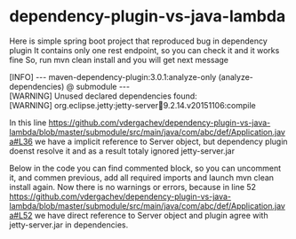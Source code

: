 # dependency-plugin-vs-java-lambda
Here is simple spring boot project that reproduced bug in dependency plugin
It contains only one rest endpoint, so you can check it and it works fine
So, run mvn clean install and you will get next message 

[INFO] --- maven-dependency-plugin:3.0.1:analyze-only (analyze-dependencies) @ submodule ---<br />
[WARNING] Unused declared dependencies found:<br />
[WARNING]    org.eclipse.jetty:jetty-server:jar:9.2.14.v20151106:compile<br />

In this line https://github.com/vdergachev/dependency-plugin-vs-java-lambda/blob/master/submodule/src/main/java/com/abc/def/Application.java#L36 we have a implicit reference to Server object, but dependency plugin doenst resolve it and as a result totaly ignored jetty-server.jar 

Below in the code you can find commented block, so you can uncomment it, and commen previous, add all required imports and launch mvn clean install again. Now there is no warnings or errors, because in line 52 https://github.com/vdergachev/dependency-plugin-vs-java-lambda/blob/master/submodule/src/main/java/com/abc/def/Application.java#L52 we have direct reference to Server object and plugin agree with jetty-server.jar in dependencies.
